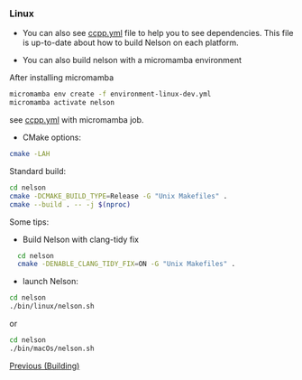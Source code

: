 ### Linux

- You can also see [ccpp.yml](https://github.com/Nelson-numerical-software/nelson/blob/master/.github/workflows/ccpp.yml) file to help you to see dependencies. This file is up-to-date about how to build Nelson on each platform.

- You can also build nelson with a micromamba environment

After installing micromamba

```bash
micromamba env create -f environment-linux-dev.yml
micromamba activate nelson
```

see [ccpp.yml](https://github.com/Nelson-numerical-software/nelson/blob/master/.github/workflows/ccpp.yml) with micromamba job.

- CMake options:

```bash
cmake -LAH

```

Standard build:

```bash
cd nelson
cmake -DCMAKE_BUILD_TYPE=Release -G "Unix Makefiles" .
cmake --build . -- -j $(nproc)
```

Some tips:

- Build Nelson with clang-tidy fix

```bash
  cd nelson
  cmake -DENABLE_CLANG_TIDY_FIX=ON -G "Unix Makefiles" .
```

- launch Nelson:

```bash
cd nelson
./bin/linux/nelson.sh
```

or

```bash
cd nelson
./bin/macOs/nelson.sh
```

[Previous (Building)](BUILDING.md)
